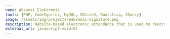```yaml
---
name: Absensi Elektronik
tools: [PHP, CodeIgniter, MySQL, SQLite3, Bootstrap, JQuery]
image: /assets/img/projects/eabsensi-signature.png
description: Website-based electronic attendance that is used to record absenteeism at the end of the semester with the additional feature of an electronic signature.
external_url: javascript:void(0)
---
```

